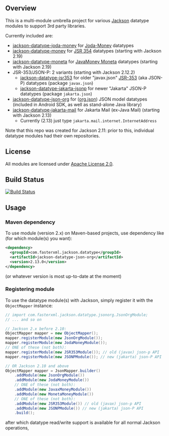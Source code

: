 ## Overview

This is a multi-module umbrella project for various [Jackson](../../../jackson)
datatype modules to support 3rd party libraries.

Currently included are:

* [jackson-datatype-joda-money](joda-money/) for [Joda-Money](https://www.joda.org/joda-money/) datatypes
* [jackson-datatype-money](javax-money/) for [JSR 354](https://github.com/JavaMoney/jsr354-api) datatypes (starting with Jackson 2.19)
* [jackson-datatype-moneta](javax-money/) for [JavaMoney Moneta](https://javamoney.github.io/) datatypes (starting with Jackson 2.19)
* JSR-353/JSON-P: 2 variants (starting with Jackson 2.12.2)
    * [jackson-datatype-jsr353](jsr-353/) for older "javax.json" [JSR-353](https://www.jcp.org/en/jsr/detail?id=353) (aka JSON-P) datatypes (package `javax.json`)
    * [jackson-datatype-jakarta-jsonp](jakarta-jsonp/) for newer "Jakarta" JSON-P datatypes (package `jakarta.json`)
* [jackson-datatype-json-org](json-org/) for ([org.json](http://json.org/java)) JSON model datatypes (included in Android SDK, as well as stand-alone Java library)
* [jackson-datatype-jakarta-mail](jakarta-mail/) for Jakarta Mail (ex-Java Mail) (starting with Jackson 2.13)
    * Currently (2.13) just type `jakarta.mail.internet.InternetAddress`

Note that this repo was created for Jackson 2.11: prior to this, individual datatype
modules had their own repositories.


## License

All modules are licensed under [Apache License 2.0](http://www.apache.org/licenses/LICENSE-2.0.txt).

## Build Status

[![Build Status](https://travis-ci.org/FasterXML/jackson-datatypes-misc.svg)](https://travis-ci.org/FasterXML/jackson-datatypes-misc)

## Usage

### Maven dependency

To use module (version 2.x) on Maven-based projects, use dependency like
(for which module(s) you want):

```xml
<dependency>
  <groupId>com.fasterxml.jackson.datatype</groupId>
  <artifactId>jackson-datatype-json-org</artifactId>
  <version>2.13.0</version>
</dependency>
```

(or whatever version is most up-to-date at the moment)

### Registering module

To use the datatype module(s) with Jackson, simply register it
with the `ObjectMapper` instance:

```java
// import com.fasterxml.jackson.datatype.jsonorg.JsonOrgModule;
// ... and so on

// Jackson 2.x before 2.10:
ObjectMapper mapper = new ObjectMapper();
mapper.registerModule(new JsonOrgModule());
mapper.registerModule(new JodaMoneyModule());
// ONE of these (not both):
mapper.registerModule(new JSR353Module()); // old (javax) json-p API
mapper.registerModule(new JSONPModule()); // new (jakarta) json-P API

// OR Jackson 2.10 and above
ObjectMapper mapper = JsonMapper.builder()
    .addModule(new JsonOrgModule())
    .addModule(new JodaMoneyModule())
    // ONE of these (not both):
    .addModule(new JavaxMoneyModule())
    .addModule(new MonetaMoneyModule())
    // ONE of these (not both):
    .addModule(new JSR353Module()) // old (javax) json-p API
    .addModule(new JSONPModule()) // new (jakarta) json-P API
    .build();
```

after which datatype read/write support is available for all normal Jackson operations,
